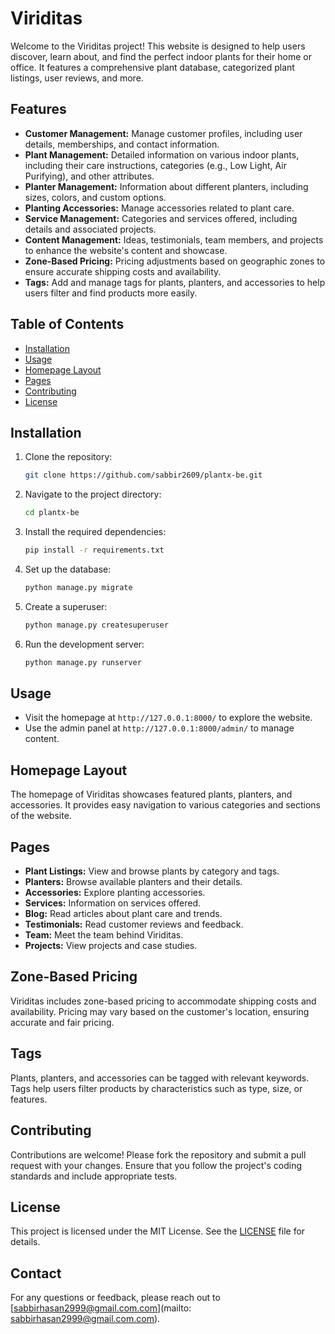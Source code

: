 # Viriditas

Welcome to the Viriditas project! This website is designed to help users discover, learn about, and find the perfect indoor plants for their home or office. It features a comprehensive plant database, categorized plant listings, user reviews, and more.

## Features

- **Customer Management:** Manage customer profiles, including user details, memberships, and contact information.
- **Plant Management:** Detailed information on various indoor plants, including their care instructions, categories (e.g., Low Light, Air Purifying), and other attributes.
- **Planter Management:** Information about different planters, including sizes, colors, and custom options.
- **Planting Accessories:** Manage accessories related to plant care.
- **Service Management:** Categories and services offered, including details and associated projects.
- **Content Management:** Ideas, testimonials, team members, and projects to enhance the website's content and showcase.
- **Zone-Based Pricing:** Pricing adjustments based on geographic zones to ensure accurate shipping costs and availability.
- **Tags:** Add and manage tags for plants, planters, and accessories to help users filter and find products more easily.

## Table of Contents

- [Installation](#installation)
- [Usage](#usage)
- [Homepage Layout](#homepage-layout)
- [Pages](#pages)
- [Contributing](#contributing)
- [License](#license)

## Installation

1. Clone the repository:
    ```bash
    git clone https://github.com/sabbir2609/plantx-be.git
    ```
2. Navigate to the project directory:
    ```bash
    cd plantx-be
    ```
3. Install the required dependencies:
    ```bash
    pip install -r requirements.txt
    ```
4. Set up the database:
    ```bash
    python manage.py migrate
    ```
5. Create a superuser:
    ```bash
    python manage.py createsuperuser
    ```
6. Run the development server:
    ```bash
    python manage.py runserver
    ```

## Usage

- Visit the homepage at `http://127.0.0.1:8000/` to explore the website.
- Use the admin panel at `http://127.0.0.1:8000/admin/` to manage content.

## Homepage Layout

The homepage of Viriditas showcases featured plants, planters, and accessories. It provides easy navigation to various categories and sections of the website.

## Pages

- **Plant Listings:** View and browse plants by category and tags.
- **Planters:** Browse available planters and their details.
- **Accessories:** Explore planting accessories.
- **Services:** Information on services offered.
- **Blog:** Read articles about plant care and trends.
- **Testimonials:** Read customer reviews and feedback.
- **Team:** Meet the team behind Viriditas.
- **Projects:** View projects and case studies.

## Zone-Based Pricing

Viriditas includes zone-based pricing to accommodate shipping costs and availability. Pricing may vary based on the customer's location, ensuring accurate and fair pricing.

## Tags

Plants, planters, and accessories can be tagged with relevant keywords. Tags help users filter products by characteristics such as type, size, or features.

## Contributing

Contributions are welcome! Please fork the repository and submit a pull request with your changes. Ensure that you follow the project's coding standards and include appropriate tests.

## License

This project is licensed under the MIT License. See the [LICENSE](LICENSE) file for details.

## Contact

For any questions or feedback, please reach out to [sabbirhasan2999@gmail.com.com](mailto: sabbirhasan2999@gmail.com.com).
